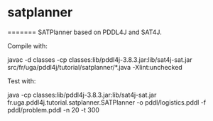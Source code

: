 # satplanner
=======
SATPlanner based on PDDL4J and SAT4J.

Compile with:

javac -d classes -cp classes:lib/pddl4j-3.8.3.jar:lib/sat4j-sat.jar src/fr/uga/pddl4j/tutorial/satplanner/*.java -Xlint:unchecked

Test with:

java -cp classes:lib/pddl4j-3.8.3.jar:lib/sat4j-sat.jar fr.uga.pddl4j.tutorial.satplanner.SATPlanner -o pddl/logistics.pddl -f pddl/problem.pddl -n 20 -t 300
